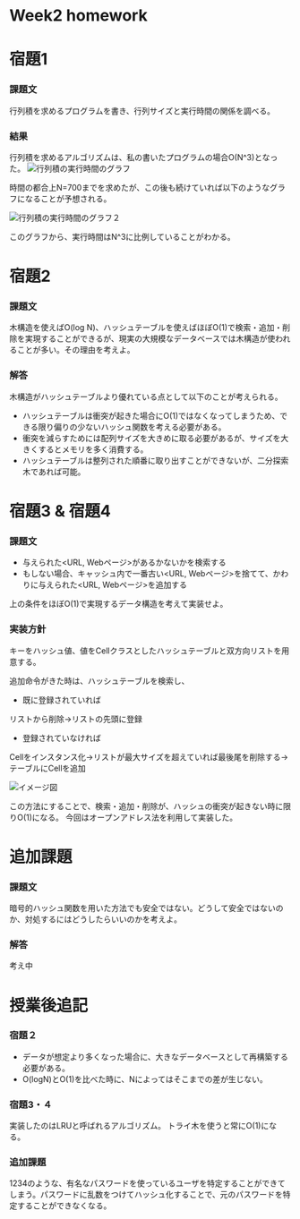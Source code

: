 # Week2 homework

# 宿題1
### 課題文
行列積を求めるプログラムを書き、行列サイズと実行時間の関係を調べる。

### 結果
行列積を求めるアルゴリズムは、私の書いたプログラムの場合O(N^3)となった。
![行列積の実行時間のグラフ](./image/graph.png)

時間の都合上N=700までを求めたが、この後も続けていれば以下のようなグラフになることが予想される。

![行列積の実行時間のグラフ２](./image/graph2.PNG)

このグラフから、実行時間はN^3に比例していることがわかる。

# 宿題2
### 課題文
木構造を使えばO(log N)、ハッシュテーブルを使えばほぼO(1)で検索・追加・削除を実現することができるが、現実の大規模なデータベースでは木構造が使われることが多い。その理由を考えよ。
### 解答
木構造がハッシュテーブルより優れている点として以下のことが考えられる。

- ハッシュテーブルは衝突が起きた場合にO(1)ではなくなってしまうため、できる限り偏りの少ないハッシュ関数を考える必要がある。
- 衝突を減らすためには配列サイズを大きめに取る必要があるが、サイズを大きくするとメモリを多く消費する。
- ハッシュテーブルは整列された順番に取り出すことができないが、二分探索木であれば可能。

# 宿題3 & 宿題4　
### 課題文
- 与えられた<URL, Webページ>があるかないかを検索する
- もしない場合、キャッシュ内で一番古い<URL, Webページ>を捨てて、かわりに与えられた<URL, Webページ>を追加する

上の条件をほぼO(1)で実現するデータ構造を考えて実装せよ。

### 実装方針
キーをハッシュ値、値をCellクラスとしたハッシュテーブルと双方向リストを用意する。

追加命令がきた時は、ハッシュテーブルを検索し、

- 既に登録されていれば

リストから削除→リストの先頭に登録
- 登録されていなければ

Cellをインスタンス化→リストが最大サイズを超えていれば最後尾を削除する→テーブルにCellを追加

![イメージ図](./image/cache.jpg)

この方法にすることで、検索・追加・削除が、ハッシュの衝突が起きない時に限りO(1)になる。
今回はオープンアドレス法を利用して実装した。

# 追加課題
### 課題文
暗号的ハッシュ関数を用いた方法でも安全ではない。どうして安全ではないのか、対処するにはどうしたらいいのかを考えよ。
### 解答
考え中

# 授業後追記

### 宿題２
- データが想定より多くなった場合に、大きなデータベースとして再構築する必要がある。
- O(logN)とO(1)を比べた時に、Nによってはそこまでの差が生じない。

### 宿題3・４
実装したのはLRUと呼ばれるアルゴリズム。
トライ木を使うと常にO(1)になる。

### 追加課題
1234のような、有名なパスワードを使っているユーザを特定することができてしまう。パスワードに乱数をつけてハッシュ化することで、元のパスワードを特定することができなくなる。
